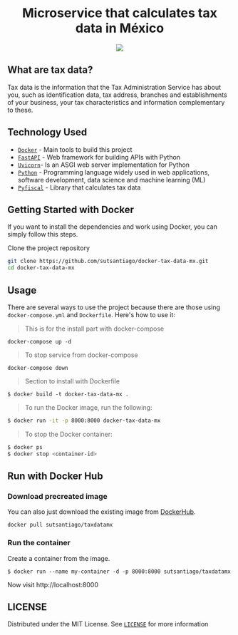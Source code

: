 <h1 align='center'>Microservice that calculates tax data in México</h1>

<div align='center'>
    <img src=https://github.com/thomgonzalez/taxdatamx/blob/develop/docs/images/API.png> 
</div>

What are tax data?
------------------
Tax data is the information that the Tax Administration Service has about you, such as identification data, tax address, branches and establishments of your business, your tax characteristics and information complementary to these.

## Technology Used
- [`Docker`](https://www.docker.com/) - Main tools to build this project
- [`FastAPI`](https://fastapi.tiangolo.com/) - Web framework for building APIs with Python
- [`Uvicorn`](https://www.uvicorn.org/)- Is an ASGI web server implementation for Python
- [`Python`](https://www.python.org/downloads/release/python-380/) - Programming language widely used in web applications, software development, data science and machine learning (ML)
- [`Pyfiscal`](https://github.com/sutsantiago/pyfiscal) - Library that calculates tax data

## Getting Started with Docker
If you want to install the dependencies and work using Docker, you can simply follow this steps. 

Clone the project repository
```bash
git clone https://github.com/sutsantiago/docker-tax-data-mx.git
cd docker-tax-data-mx
```

## Usage
There are several ways to use the project because there are those using `docker-compose.yml` and `Dockerfile`. Here's how to use it:

> This is for the install part with docker-compose
```compose
docker-compose up -d
````

> To stop service from docker-compose
```compose
docker-compose down
```

> Section to install with Dockerfile
```
$ docker build -t docker-tax-data-mx .
```

> To run the Docker image, run the following:
```bash
$ docker run -it -p 8000:8000 docker-tax-data-mx
```

> To stop the Docker container:
```bash
$ docker ps
$ docker stop <container-id>
```

## Run with Docker Hub

### Download precreated image 
You can also just download the existing image from [DockerHub](https://hub.docker.com/r/sutsantiago/taxdatamx).
```
docker pull sutsantiago/taxdatamx
```

### Run the container
Create a container from the image.
```
$ docker run --name my-container -d -p 8000:8000 sutsantiago/taxdatamx
```

Now visit http://localhost:8000

## LICENSE
Distributed under the MIT License. See [`LICENSE`](https://github.com/sutsantiago/taxdatamx/blob/main/LICENSE) for more information
